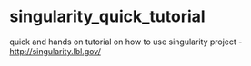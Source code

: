 # singularity_quick_tutorial
quick and hands on tutorial on how to use singularity project - http://singularity.lbl.gov/
